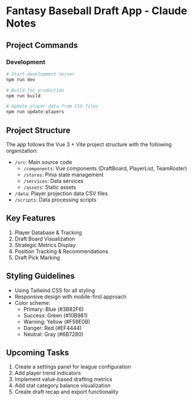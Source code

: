 # Fantasy Baseball Draft App - Claude Notes

## Project Commands

### Development
```bash
# Start development server
npm run dev

# Build for production
npm run build

# Update player data from CSV files
npm run update-players
```

## Project Structure

The app follows the Vue 3 + Vite project structure with the following organization:

- `/src`: Main source code
  - `/components`: Vue components (DraftBoard, PlayerList, TeamRoster)
  - `/stores`: Pinia state management
  - `/services`: Data services
  - `/assets`: Static assets
- `/data`: Player projection data CSV files
- `/scripts`: Data processing scripts

## Key Features

1. Player Database & Tracking
2. Draft Board Visualization
3. Strategic Metrics Display
4. Position Tracking & Recommendations
5. Draft Pick Marking

## Styling Guidelines

- Using Tailwind CSS for all styling
- Responsive design with mobile-first approach
- Color scheme:
  - Primary: Blue (#3B82F6)
  - Success: Green (#10B981)
  - Warning: Yellow (#F59E0B)
  - Danger: Red (#EF4444)
  - Neutral: Gray (#6B7280)

## Upcoming Tasks

1. Create a settings panel for league configuration
2. Add player trend indicators
3. Implement value-based drafting metrics
4. Add stat category balance visualization
5. Create draft recap and export functionality